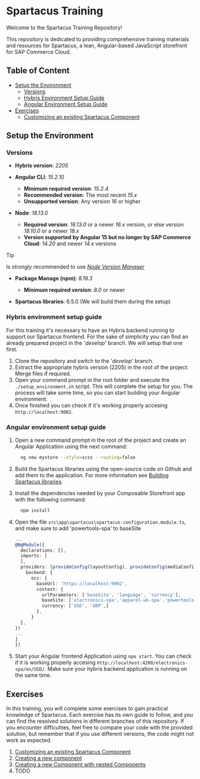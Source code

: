 # Spartacus Training

Welcome to the Spartacus Training Repository!

This repository is dedicated to providing comprehensive training materials and resources for Spartacus, a lean, Angular-based JavaScript storefront for SAP Commerce Cloud.

## Table of Content

- [Setup the Environment](#setup-the-environment)
  - [Versions](#versions)
  - [Hybris Environment Setup Guide](#hybris-environment-setup-guide)
  - [Angular Environment Setup Guide](#angular-environment-setup-guide)
- [Exercises](#exercises)
  - [Customizing an existing Spartacus Component](./resources/docs//exercises/01-customizing-an-existing-spartacus-component.md)

## Setup the Environment

### Versions

- **Hybris version**: *2205*

- **Angular CLI**: *15.2.10*
  - **Minimum required version**: *15.2.4*
  - **Recommended version**: The most recent *15.x*
  - **Unsupported version**: Any version *16* or higher

- **Node**: *18.13.0*
  - **Required version**: *16.13.0* or a newer *16.x* version, or else version *18.10.0* or a newer *18.x*
  - **Version supported by Angular 15 but no longer by SAP Commerce Cloud**: *14.20* and newer *14.x* versions

> [!TIP]
> Is strongly recommended to use [*Node Version Manager*](https://github.com/nvm-sh/nvm)

- **Package Manage (npm)**: *8.19.3*
  - **Minimum required version**: *8.0* or newer

- **Spartacus libraries**: 6.5.0 (We will build them during the setup)

### Hybris environment setup guide

For this training it's necessary to have an Hybris backend running to support our Spartacus frontend. For the sake of simplicity you can find an already prepared project in the '*develop*' branch. We will setup that one first.

1. Clone the repository and switch to the '*develop*' branch.
2. Extract the appropriate hybris version (2205) in the root of the project. Merge files if required.
3. Open your command prompt in the root folder and execute the `./setup_environment.sh` script. This will complete the setup for you. The process will take some time, so you can start building your Angular environment.
4. Once finished you can check if it's working properly accesing `http://localhost:9002`.

### Angular environment setup guide

1. Open a new command prompt in the root of the project and create an Angular Application using the next command:

    ```sh
      ng new mystore --style=scss --routing=false
    ```

2. Build the Spartacus libraries using the open-source code on Github and add them to the application. For more information see [Building Spartacus libraries](./resources/docs/building-spartacus-libraries.md).
3. Install the dependencies needed by your Composable Storefront app with the following command:

    ```sh
      npm install
    ```

4. Open the file `src\app\spartacus\spartacus-configuration.module.ts`, and make sure to add 'powertools-spa' to baseSite

    ```ts
    ...
    @NgModule({
      declarations: [],
      imports: [
      ],
      providers: [provideConfig(layoutConfig), provideConfig(mediaConfig), ...defaultCmsContentProviders, provideConfig(<OccConfig>{
        backend: {
          occ: {
            baseUrl: 'https://localhost:9002',
            context: {
              urlParameters: ['baseSite', 'language', 'currency'],
              baseSite: ['electronics-spa','apparel-uk-spa','powertools-spa'],
              currency: ['USD', 'GBP',]
            },
          }
      },
    })
    ...
    ]
    })
    ```

5. Start your Angular frontend Application using `npm start`. You can check if it is working properly accesing `http://localhost:4200/electronics-spa/en/USD/`. Make sure your hybris backend application is running on the same time.

## Exercises

In this training, you will complete some exercises to gain practical knowledge of Spartacus. Each exercise has its own guide to follow, and you can find the resolved solutions in different branches of this repository. If you encounter difficulties, feel free to compare your code with the provided solution, but remember that if you use different versions, the code might not work as expected.

1. [Customizing an existing Spartacus Component](./resources/docs/exercises/01-customizing-an-existing-spartacus-component.md)
2. [Creating a new component](./resources/docs/exercises/02-creating-a-new-component.md)
3. [Creating a new Component with nested Components](./resources/docs/exercises/03-creating-a-new-component-with-nested-components.md)
4. TODO
